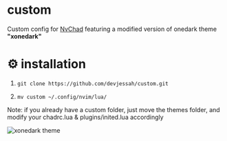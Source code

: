 # custom
Custom config for [NvChad](https://nvchad.github.io/) featuring a modified version of onedark theme **"xonedark"**

# ⚙️ installation

  1. `git clone https://github.com/devjessah/custom.git`

  2. `mv custom ~/.config/nvim/lua/`
  
  Note: if you already have a custom folder, just move the themes folder, and modify your chadrc.lua & plugins/inited.lua accordingly



![xonedark theme](https://raw.githubusercontent.com/devjessah/custom/master/xonedark.png)



